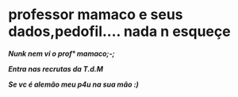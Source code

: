 # professor mamaco e seus dados,pedofil.... nada n esqueçe

***Nunk nem vi o prof° mamaco;-;***

***Entra nas recrutas da T.d.M***

***Se vc é alemão meu p4u na sua mão :)***

